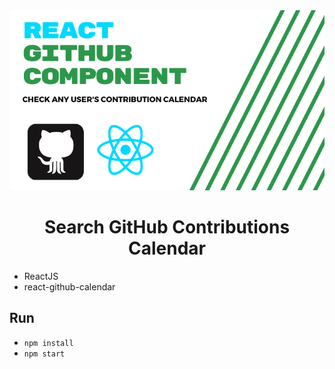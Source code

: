 <div align="center">
  <img src="./src/assets/cover.png">
</div>

<div align="center">
  <h1>Search GitHub Contributions Calendar</h1>
</div>

- ReactJS
- react-github-calendar

## Run
- `npm install`
- `npm start`